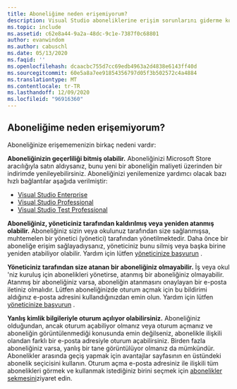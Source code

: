 ```yaml
---
title: Aboneliğime neden erişemiyorum?
description: Visual Studio aboneliklerine erişim sorunlarını giderme konusunda yardım alın
ms.topic: include
ms.assetid: c62e8a44-9a2a-48dc-9c1e-7387f0c68801
author: evanwindom
ms.author: cabuschl
ms.date: 05/13/2020
ms.faqid: ''
ms.openlocfilehash: dcaacbc755d7cc69edb4963a2d4838e6143ff40d
ms.sourcegitcommit: 60e5a8a7ee91854356797d05f3b502572c4a4884
ms.translationtype: MT
ms.contentlocale: tr-TR
ms.lasthandoff: 12/09/2020
ms.locfileid: "96916360"
---
```

## <a name="why-cant-i-access-my-subscription"></a>Aboneliğime neden erişemiyorum?

Aboneliğinize erişememenizin birkaç nedeni vardır:

**Aboneliğinizin geçerliliği bitmiş olabilir.**  Aboneliğinizi Microsoft Store aracılığıyla satın aldıysanız, bunu yeni bir aboneliğin maliyeti üzerinden bir indirimde yenileyebilirsiniz.  Aboneliğinizi yenilemenize yardımcı olacak bazı hızlı bağlantılar aşağıda verilmiştir:
- [Visual Studio Enterprise](https://www.microsoft.com/p/visual-studio-enterprise-subscription/dg7gmgf0dst4?activetab=pivot%3aoverviewtab)
- [Visual Studio Professional](https://www.microsoft.com/p/visual-studio-professional-subscription/dg7gmgf0dst3?activetab=pivot%3aoverviewtab)
- [Visual Studio Test Professional](https://www.microsoft.com/p/visual-studio-test-professional-subscription/dg7gmgf0dst6?activetab=pivot%3aoverviewtab)

**Aboneliğiniz, yöneticiniz tarafından kaldırılmış veya yeniden atanmış olabilir.**  Aboneliğiniz sizin veya okulunuz tarafından size sağlanmışsa, muhtemelen bir yönetici (yönetici) tarafından yönetilmektedir.  Daha önce bir aboneliğe erişim sağlayadıysanız, yöneticiniz bunu silmiş veya başka birine yeniden atabiliyor olabilir.  Yardım için lütfen [yöneticinize başvurun](https://docs.microsoft.com/visualstudio/subscriptions/contact-my-admin) .

**Yöneticiniz tarafından size atanan bir aboneliğiniz olmayabilir.**  İş veya okul 'niz kuruluş için abonelikleri yönetirse, atanmış bir aboneliğiniz olmayabilir.  Atanmış bir aboneliğiniz varsa, aboneliğin atanmasını onaylayan bir e-posta iletiniz olmalıdır.  Lütfen aboneliğinizde oturum açmak için bu bildirimi aldığınız e-posta adresini kullandığınızdan emin olun. Yardım için lütfen [yöneticinize başvurun](https://docs.microsoft.com/visualstudio/subscriptions/contact-my-admin) . 

**Yanlış kimlik bilgileriyle oturum açılıyor olabilirsiniz.**  Aboneliğiniz olduğundan, ancak oturum açabiliyor olmanız veya oturum açmanız ve aboneliğin görüntülenmediği konusunda emin değilseniz, abonelikle ilişkili olandan farklı bir e-posta adresiyle oturum açabilirsiniz.  Birden fazla aboneliğiniz varsa, yanlış bir tane görüntülüyor olmanız da mümkündür.  Abonelikler arasında geçiş yapmak için avantajlar sayfasının en üstündeki abonelik seçicisini kullanın.  Oturum açma e-posta adresiniz ile ilişkili tüm abonelikleri görmek ve kullanmak istediğiniz birini seçmek için [abonelikler sekmesini](https://my.visualstudio.com/subscriptions)ziyaret edin.

